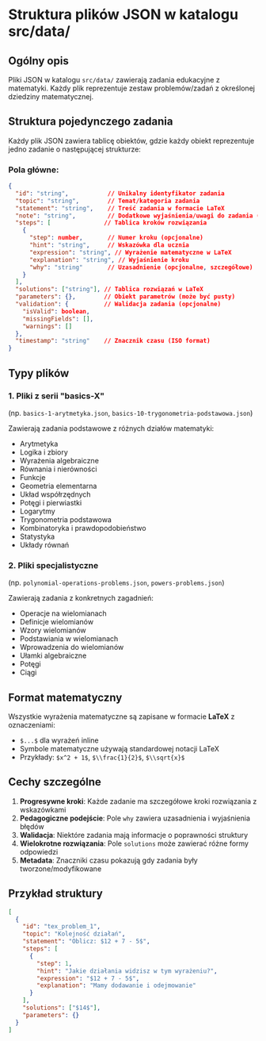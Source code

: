 # Struktura plików JSON w katalogu src/data/

## Ogólny opis

Pliki JSON w katalogu `src/data/` zawierają zadania edukacyjne z matematyki. Każdy plik reprezentuje zestaw problemów/zadań z określonej dziedziny matematycznej.

## Struktura pojedynczego zadania

Każdy plik JSON zawiera tablicę obiektów, gdzie każdy obiekt reprezentuje jedno zadanie o następującej strukturze:

### Pola główne:

```json
{
  "id": "string",           // Unikalny identyfikator zadania
  "topic": "string",        // Temat/kategoria zadania
  "statement": "string",    // Treść zadania w formacie LaTeX
  "note": "string",         // Dodatkowe wyjaśnienia/uwagi do zadania (opcjonalne)
  "steps": [               // Tablica kroków rozwiązania
    {
      "step": number,       // Numer kroku (opcjonalne)
      "hint": "string",     // Wskazówka dla ucznia
      "expression": "string", // Wyrażenie matematyczne w LaTeX
      "explanation": "string", // Wyjaśnienie kroku
      "why": "string"       // Uzasadnienie (opcjonalne, szczegółowe)
    }
  ],
  "solutions": ["string"], // Tablica rozwiązań w LaTeX
  "parameters": {},        // Obiekt parametrów (może być pusty)
  "validation": {          // Walidacja zadania (opcjonalne)
    "isValid": boolean,
    "missingFields": [],
    "warnings": []
  },
  "timestamp": "string"    // Znacznik czasu (ISO format)
}
```

## Typy plików

### 1. Pliki z serii "basics-X" 
(np. `basics-1-arytmetyka.json`, `basics-10-trygonometria-podstawowa.json`)

Zawierają zadania podstawowe z różnych działów matematyki:
- Arytmetyka
- Logika i zbiory  
- Wyrażenia algebraiczne
- Równania i nierówności
- Funkcje
- Geometria elementarna
- Układ współrzędnych
- Potęgi i pierwiastki
- Logarytmy
- Trygonometria podstawowa
- Kombinatoryka i prawdopodobieństwo
- Statystyka
- Układy równań

### 2. Pliki specjalistyczne
(np. `polynomial-operations-problems.json`, `powers-problems.json`)

Zawierają zadania z konkretnych zagadnień:
- Operacje na wielomianach
- Definicje wielomianów
- Wzory wielomianów
- Podstawiania w wielomianach
- Wprowadzenia do wielomianów
- Ułamki algebraiczne
- Potęgi
- Ciągi

## Format matematyczny

Wszystkie wyrażenia matematyczne są zapisane w formacie **LaTeX** z oznaczeniami:
- `$...$` dla wyrażeń inline
- Symbole matematyczne używają standardowej notacji LaTeX
- Przykłady: `$x^2 + 1$`, `$\\frac{1}{2}$`, `$\\sqrt{x}$`

## Cechy szczególne

1. **Progresywne kroki**: Każde zadanie ma szczegółowe kroki rozwiązania z wskazówkami
2. **Pedagogiczne podejście**: Pole `why` zawiera uzasadnienia i wyjaśnienia błędów
3. **Walidacja**: Niektóre zadania mają informacje o poprawności struktury
4. **Wielokrotne rozwiązania**: Pole `solutions` może zawierać różne formy odpowiedzi
5. **Metadata**: Znaczniki czasu pokazują gdy zadania były tworzone/modyfikowane

## Przykład struktury

```json
[
  {
    "id": "tex_problem_1",
    "topic": "Kolejność działań",
    "statement": "Oblicz: $12 + 7 - 5$",
    "steps": [
      {
        "step": 1,
        "hint": "Jakie działania widzisz w tym wyrażeniu?",
        "expression": "$12 + 7 - 5$",
        "explanation": "Mamy dodawanie i odejmowanie"
      }
    ],
    "solutions": ["$14$"],
    "parameters": {}
  }
]
```